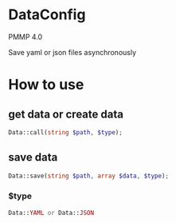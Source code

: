 # DataConfig
PMMP 4.0

Save yaml or json files asynchronously

# How to use

## get data or create data
```php
Data::call(string $path, $type);
```

## save data
```php
Data::save(string $path, array $data, $type);
```

### $type
```php
Data::YAML or Data::JSON
```